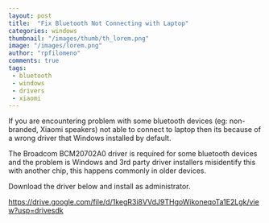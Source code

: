 ```yaml
---
layout: post
title:  "Fix Bluetooth Not Connecting with Laptop"
categories: windows
thumbnail: "/images/thumb/th_lorem.png"
image: "/images/lorem.png"
author: "rpfilomeno"
comments: true
tags:
 - bluetooth
 - windows
 - drivers
 - xiaomi
---
```


If you are encountering problem with some bluetooth devices (eg: non-branded, Xiaomi speakers) not able to connect to laptop then its because of a wrong driver that Windows installed by default.

<!--break-->

The Broadcom BCM20702A0 driver is required for some bluetooth devices and the problem is Windows and 3rd party driver installers misidentify this with another chip, this happens commonly in older devices.

Download the driver below and install as administrator.

https://drive.google.com/file/d/1kegR3i8VVdJ9THgoWikoneqoTa1E2Lgk/view?usp=drivesdk